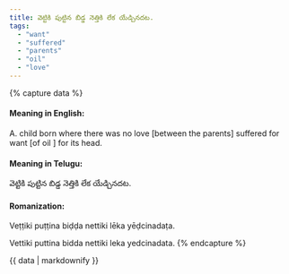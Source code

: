 ```yaml
---
title: వెట్టికి పుట్టిన బిడ్డ నెత్తికి లేక యేడ్చినదట.
tags:
  - "want"
  - "suffered"
  - "parents"
  - "oil"
  - "love"
---
```


{% capture data %}
#### Meaning in English:
A. child born where there was no love [between the parents] suffered for want [of oil ] for its head.

#### Meaning in Telugu:
వెట్టికి పుట్టిన బిడ్డ నెత్తికి లేక యేడ్చినదట.

#### Romanization:
Veṭṭiki puṭṭina biḍḍa nettiki lēka yēḍcinadaṭa.

Vettiki puttina bidda nettiki leka yedcinadata.
{% endcapture %}

{{ data | markdownify }}

